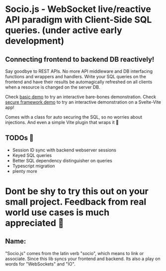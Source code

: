 # Socio.js - WebSocket live/reactive API paradigm with Client-Side SQL queries. (under active early development)

## Connecting frontend to backend DB reactively!

Say goodbye to REST APIs. No more API middleware and DB interfacing functions and wrappers and handlers. Write your SQL queries on the frontend and have their results be automagically refreshed on all clients when a resource is changed on the server DB.

Check [basic demo](./demos/basic/README.md) to try an interactive bare-bones demonstration.
Check [secure framework demo](./demos/framework/README.md) to try an interactive demonstration on a Svelte-Vite app!

Comes with a class for auto securing the SQL, so no worries about injections. And even a simple Vite plugin that wraps it 🥳

## TODOs 📝
* Session ID sync with backend webserver sessions
* Keyed SQL queries
* Better SQL dependency distinguisher on queries
* Typescript migration
* plenty more

# Dont be shy to try this out on your small project. Feedback from real world use cases is much appreciated 🥰

## Name:
"Socio.js" comes from the latin verb "socio", which means to link or associate. Since this lib syncs your frontend and backend. Its also a play on words for "WebSockets" and "IO".
